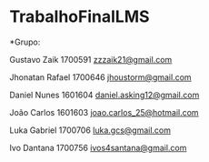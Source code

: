 # TrabalhoFinalLMS

*Grupo:

Gustavo Zaik 1700591 zzzaik21@gmail.com

Jhonatan Rafael 1700646 jhoustorm@gmail.com

Daniel Nunes 1601604 daniel.asking12@gmail.com

João Carlos 1601603 joao.carlos_25@hotmail.com

Luka Gabriel 1700706 luka.gcs@gmail.com

Ivo Dantana 1700756 ivos4santana@gmail.com
